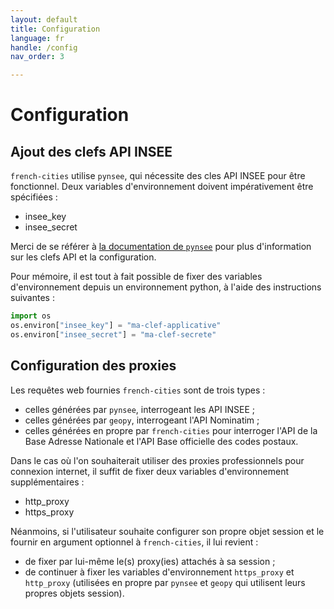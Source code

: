 ```yaml
---
layout: default
title: Configuration
language: fr
handle: /config
nav_order: 3

---
```

# Configuration

## Ajout des clefs API INSEE

`french-cities` utilise `pynsee`, qui nécessite des cles API INSEE pour être
fonctionnel. Deux variables d'environnement doivent impérativement être spécifiées :

* insee_key
* insee_secret

Merci de se référer à
[la documentation de `pynsee`](https://pynsee.readthedocs.io/en/latest/api_subscription.html)
pour plus d'information sur les clefs API et la configuration.

Pour mémoire, il est tout à fait possible de fixer des variables d'environnement
depuis un environnement python, à l'aide des instructions suivantes :

```python
import os
os.environ["insee_key"] = "ma-clef-applicative"
os.environ["insee_secret"] = "ma-clef-secrete"
```
## Configuration des proxies

Les requêtes web fournies `french-cities` sont de trois types :
* celles générées par `pynsee`, interrogeant les API INSEE ;
* celles générées par `geopy`, interrogeant l'API Nominatim ;
* celles générées en propre par `french-cities` pour interroger l'API de la
Base Adresse Nationale et l'API Base officielle des codes postaux.

Dans le cas où l'on souhaiterait utiliser des proxies professionnels
pour connexion internet, il suffit de fixer deux variables d'environnement
supplémentaires :

* http_proxy
* https_proxy

Néanmoins, si l'utilisateur souhaite configurer son propre objet session
et le fournir en argument optionnel à `french-cities`, il lui revient :
* de fixer par lui-même le(s) proxy(ies) attachés à sa session ;
* de continuer à fixer les variables d'environnement `https_proxy` et
`http_proxy` (utilisées en propre par `pynsee` et `geopy` qui utilisent
leurs propres objets session).
